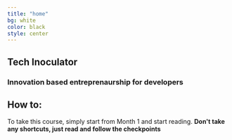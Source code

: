 ```yaml
---
title: "home"
bg: white
color: black
style: center
---
```


## **Tech Inoculator**

<i class="fa fa-flask fa-5x" style="color: rgb(38, 166, 91)"></i>

### **Innovation based entreprenaurship for developers**

<p>

</p> 

<p>

</p>

## How to:

To take this course, simply start from Month 1 and start reading. **Don't take any shortcuts, just read and follow the checkpoints** 
